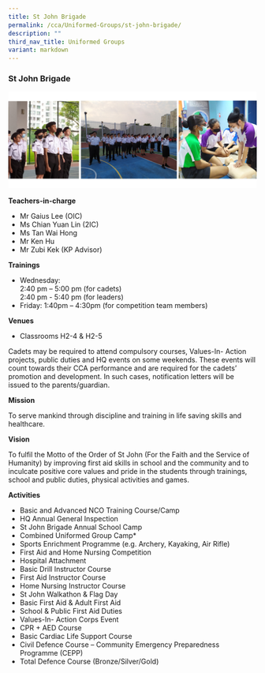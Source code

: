 ```yaml
---
title: St John Brigade
permalink: /cca/Uniformed-Groups/st-john-brigade/
description: ""
third_nav_title: Uniformed Groups
variant: markdown
---
```

###  St John Brigade 

<img src="/images/sjb group.jpg" style="width:60%, align:left">


**Teachers-in-charge**

*   Mr Gaius Lee (OIC)
*   Ms Chian Yuan Lin (2IC)
*   Ms Tan Wai Hong
*   Mr Ken Hu
*   Mr Zubi Kek (KP Advisor)

**Trainings**

*   Wednesday: <br>
2:40 pm – 5:00 pm (for cadets)<br>
2:40 pm - 5:40 pm (for leaders)
*   Friday: 1:40pm – 4:30pm (for competition team members)


**Venues**

*   Classrooms H2-4 &amp; H2-5

Cadets may be required to attend compulsory courses, Values-In- Action projects, public duties and HQ events on some weekends. These events will count towards their CCA performance and are required for the cadets’ promotion and development. In such cases, notification letters will be issued to the parents/guardian.

**Mission**

To serve mankind through discipline and training in life saving skills and healthcare.

**Vision**

To fulfil the Motto of the Order of St John (For the Faith and the Service of Humanity) by improving first aid skills in school and the community and to inculcate positive core values and pride in the students through trainings, school and public duties, physical activities and games.

**Activities**

*   Basic and Advanced NCO Training Course/Camp
*   HQ Annual General Inspection
*   St John Brigade Annual School Camp
*   Combined Uniformed Group Camp\*
*   Sports Enrichment Programme (e.g. Archery, Kayaking, Air Rifle)
*   First Aid and Home Nursing Competition
*   Hospital Attachment
*   Basic Drill Instructor Course
*   First Aid Instructor Course
*   Home Nursing Instructor Course
*   St John Walkathon &amp; Flag Day
*   Basic First Aid &amp; Adult First Aid
*   School &amp; Public First Aid Duties
*   Values-In- Action Corps Event
*   CPR + AED Course
*   Basic Cardiac Life Support Course
*   Civil Defence Course – Community Emergency Preparedness Programme (CEPP)
*   Total Defence Course (Bronze/Silver/Gold)